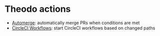 # Theodo actions

- [Automerge](./automerge): automatically merge PRs when conditions are met
- [CircleCI Workflows](./circleci-workflow): start CircleCI workflows based on changed paths
